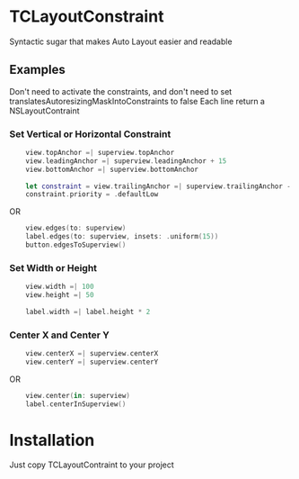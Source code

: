 # TCLayoutConstraint
 Syntactic sugar that makes Auto Layout easier and readable

## Examples
Don't need to activate the constraints, and don't need to set translatesAutoresizingMaskIntoConstraints to false
Each line return a NSLayoutContraint

### Set Vertical or Horizontal Constraint
```swift
    view.topAnchor =| superview.topAnchor
    view.leadingAnchor =| superview.leadingAnchor + 15
    view.bottomAnchor =| superview.bottomAnchor
    
    let constraint = view.trailingAnchor =| superview.trailingAnchor - 15
    constraint.priority = .defaultLow
```
OR 

```swift
    view.edges(to: superview)
    label.edges(to: superview, insets: .uniform(15))
    button.edgesToSuperview()
```

### Set Width or Height
```swift
    view.width =| 100
    view.height =| 50
    
    label.width =| label.height * 2
```

### Center X and Center Y
```swift
    view.centerX =| superview.centerX
    view.centerY =| superview.centerY
```
OR

```swift
    view.center(in: superview)
    label.centerInSuperview()
```

# Installation
 Just copy TCLayoutContraint to your project
